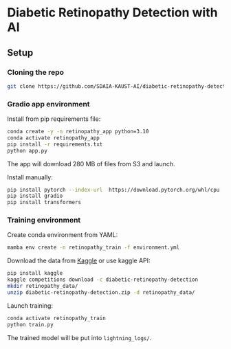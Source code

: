 # Diabetic Retinopathy Detection with AI

## Setup

### Cloning the repo

```bash
git clone https://github.com/SDAIA-KAUST-AI/diabetic-retinopathy-detection.git
```

### Gradio app environment

Install from pip requirements file:

```bash
conda create -y -n retinopathy_app python=3.10
conda activate retinopathy_app
pip install -r requirements.txt
python app.py
```

The app will download 280 MB of files from S3 and launch.

Install manually:

```bash
pip install pytorch --index-url  https://download.pytorch.org/whl/cpu
pip install gradio
pip install transformers
```

### Training environment

Create conda environment from YAML:
```bash
mamba env create -n retinopathy_train -f environment.yml
```

Download the data from [Kaggle](https://www.kaggle.com/competitions/diabetic-retinopathy-detection/data) or use kaggle API:

```bash
pip install kaggle
kaggle competitions download -c diabetic-retinopathy-detection
mkdir retinopathy_data/
unzip diabetic-retinopathy-detection.zip -d retinopathy_data/
```

Launch training:
```bash
conda activate retinopathy_train
python train.py
```
The trained model will be put into `lightning_logs/`.
